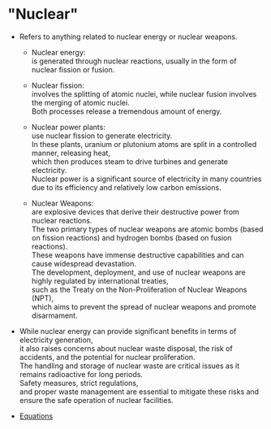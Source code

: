 # "Nuclear"  
  - Refers to anything related to nuclear energy or nuclear weapons.  
    - Nuclear energy:  
       is generated through nuclear reactions, usually in the form of nuclear fission or fusion.  

    - Nuclear fission:  
       involves the splitting of atomic nuclei, while nuclear fusion involves the merging of atomic nuclei.   
        Both processes release a tremendous amount of energy.  
      
    - Nuclear power plants:  
       use nuclear fission to generate electricity.   
        In these plants, uranium or plutonium atoms are split in a controlled manner, releasing heat,   
         which then produces steam to drive turbines and generate electricity.  
          Nuclear power is a significant source of electricity in many countries due to its efficiency and relatively low carbon emissions.  
    
    - Nuclear Weapons:  
       are explosive devices that derive their destructive power from nuclear reactions.   
        The two primary types of nuclear weapons are atomic bombs (based on fission reactions) and hydrogen bombs (based on fusion reactions).  
         These weapons have immense destructive capabilities and can cause widespread devastation.  
          The development, deployment, and use of nuclear weapons are highly regulated by international treaties,   
           such as the Treaty on the Non-Proliferation of Nuclear Weapons (NPT),   
            which aims to prevent the spread of nuclear weapons and promote disarmament.  
   
  - While nuclear energy can provide significant benefits in terms of electricity generation,    
     it also raises concerns about nuclear waste disposal, the risk of accidents, and the potential for nuclear proliferation.  
      The handling and storage of nuclear waste are critical issues as it remains radioactive for long periods.   
       Safety measures, strict regulations,   
        and proper waste management are essential to mitigate these risks and ensure the safe operation of nuclear facilities.  

- [Equations](./equations/E-EFF-EPF-MM)  
